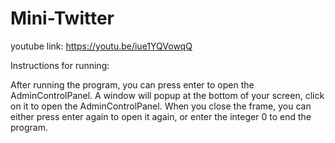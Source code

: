 # Mini-Twitter

youtube link: https://youtu.be/iue1YQVowqQ

Instructions for running:

After running the program, you can press enter to open the AdminControlPanel. A window will popup at the bottom of your screen,
click on it to open the AdminControlPanel. When you close the frame, you can either press enter again to open it again, or enter the integer
0 to end the program.
